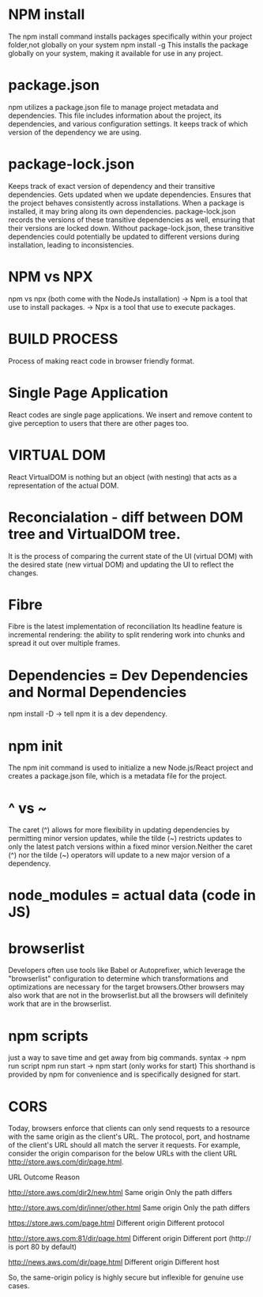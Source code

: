 # NPM install
The npm install command installs packages specifically within your project folder,not globally on your system
npm install -g <package-name>
This installs the package globally on your system, making it available for use in any project.

# package.json
npm utilizes a package.json file to manage project metadata and dependencies. This file includes information
about the project, its dependencies, and various configuration settings. It keeps track of which version of the dependency we are using. 

# package-lock.json
Keeps track of exact version of dependency and their transitive dependencies. Gets updated when we update dependencies. Ensures that the project behaves consistently across installations.
When a package is installed, it may bring along its own dependencies. package-lock.json records the versions of these transitive dependencies as well, ensuring that their versions are locked down. Without package-lock.json, these transitive dependencies could potentially be updated to different versions during installation, leading to inconsistencies.

# NPM vs NPX
npm vs npx (both come with the NodeJs installation)
-> Npm is a tool that use to install packages.
-> Npx is a tool that use to execute packages.

# BUILD PROCESS
Process of making react code in browser friendly format.

# Single Page Application
React codes are single page applications. We insert and remove content to give perception to users that there are other pages too.

# VIRTUAL DOM
React VirtualDOM is nothing but an object (with nesting) that acts as a representation of the actual DOM.

# Reconcialation - diff between DOM tree and VirtualDOM tree.
It is the process of comparing the current state of the UI (virtual DOM) with the desired state (new virtual DOM) and updating the UI to reflect the changes.

# Fibre 
Fibre is the latest implementation of reconciliation
Its headline feature is incremental rendering: the ability to split rendering work into chunks and spread it out over multiple frames.

# Dependencies = Dev Dependencies and Normal Dependencies
npm install -D -> tell npm it is a dev dependency.

# npm init 
The npm init command is used to initialize a new Node.js/React project and creates a package.json file, which is a metadata file for the project. 

# ^ vs ~ 
The caret (^) allows for more flexibility in updating dependencies by permitting minor version updates,
while the tilde (~) restricts updates to only the latest patch versions within a fixed minor version.Neither the caret (^) nor the tilde (~) operators will update to a new major version of a dependency. 

# node_modules = actual data (code in JS)

# browserlist 
Developers often use tools like Babel or Autoprefixer, which leverage the "browserlist" configuration to determine which transformations and optimizations are necessary for the target browsers.Other browsers may also work that are not in the browserlist.but all the browsers will definitely work that are in the browserlist.

# npm scripts 
just a way to save time and get away from big commands.
syntax -> npm run script
npm run start -> npm start (only works for start)
This shorthand is provided by npm for convenience and is specifically designed for start.

# CORS
Today, browsers enforce that clients can only send requests to a resource with the same origin as the client's URL. The protocol, port, and hostname of the client's URL should all match the server it requests.
For example, consider the origin comparison for the below URLs with the 
client URL http://store.aws.com/dir/page.html.

URL                                             Outcome                                  Reason

http://store.aws.com/dir2/new.html              Same origin                             Only the path differs

http://store.aws.com/dir/inner/other.html       Same origin                             Only the path differs   

https://store.aws.com/page.html                 Different origin                        Different protocol

http://store.aws.com:81/dir/page.html           Different origin  Different port (http:// is port 80 by default)

http://news.aws.com/dir/page.html               Different origin                        Different host


So, the same-origin policy is highly secure but inflexible for genuine use cases.

